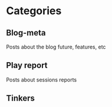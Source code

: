 # Categories

## Blog-meta
Posts about the blog future, features, etc

## Play report
Posts about sessions reports

## Tinkers

<!--stackedit_data:
eyJoaXN0b3J5IjpbMTg5ODg2NTEwOF19
-->